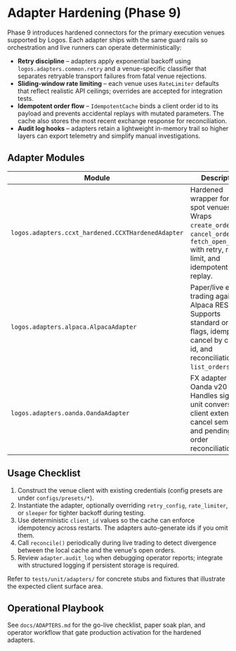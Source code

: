 # Adapter Hardening (Phase 9)

Phase 9 introduces hardened connectors for the primary execution venues supported by Logos. Each adapter ships with the same guard rails so orchestration and live runners can operate deterministically:

- **Retry discipline** – adapters apply exponential backoff using `logos.adapters.common.retry` and a venue-specific classifier that separates retryable transport failures from fatal venue rejections.
- **Sliding-window rate limiting** – each venue uses `RateLimiter` defaults that reflect realistic API ceilings; overrides are accepted for integration tests.
- **Idempotent order flow** – `IdempotentCache` binds a client order id to its payload and prevents accidental replays with mutated parameters. The cache also stores the most recent exchange response for reconciliation.
- **Audit log hooks** – adapters retain a lightweight in-memory trail so higher layers can export telemetry and simplify manual investigations.

## Adapter Modules

| Module | Description |
| --- | --- |
| `logos.adapters.ccxt_hardened.CCXTHardenedAdapter` | Hardened wrapper for CCXT spot venues. Wraps `create_order`, `cancel_order`, and `fetch_open_orders` with retry, rate limit, and idempotent replay. |
| `logos.adapters.alpaca.AlpacaAdapter` | Paper/live equities trading against Alpaca REST. Supports standard order flags, idempotent cancel by client id, and reconciliation via `list_orders`. |
| `logos.adapters.oanda.OandaAdapter` | FX adapter for Oanda v20 REST. Handles signed unit conversions, client extensions, cancel semantics, and pending-order reconciliation. |

## Usage Checklist

1. Construct the venue client with existing credentials (config presets are under `configs/presets/*`).
2. Instantiate the adapter, optionally overriding `retry_config`, `rate_limiter`, or `sleeper` for tighter backoff during testing.
3. Use deterministic `client_id` values so the cache can enforce idempotency across restarts. The adapters auto-generate ids if you omit them.
4. Call `reconcile()` periodically during live trading to detect divergence between the local cache and the venue's open orders.
5. Review `adapter.audit_log` when debugging operator reports; integrate with structured logging if persistent storage is required.

Refer to `tests/unit/adapters/` for concrete stubs and fixtures that illustrate the expected client surface area.

## Operational Playbook

See `docs/ADAPTERS.md` for the go-live checklist, paper soak plan, and operator workflow that gate production activation for the hardened adapters.
